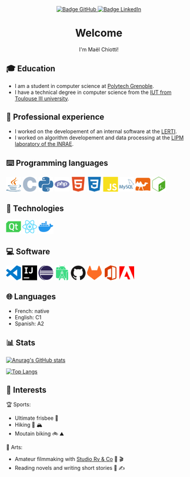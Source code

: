 <div align="center">
    <a href="https://github.com/maelchiotti/">
        <img src="https://img.shields.io/badge/GitHub-maelchiotti-171515?logo=github&logoColor=white&style=for-the-badge" alt="Badge GitHub">
    </a>
    <a href="https://www.linkedin.com/in/maelchiotti/">
        <img src="https://img.shields.io/badge/LinkedIn-maelchiotti-0a66c2?logo=linkedin&logoColor=white&style=for-the-badge" alt="Badge LinkedIn">
    </a>
</div>

<div align="center">

# Welcome

I'm Maël Chiotti!

</div>

## :mortar_board: Education

- I am a student in computer science at [Polytech Grenoble](https://www.polytech-grenoble.fr/).
- I have a technical degree in computer science from the [IUT from Toulouse III university](https://iut.univ-tlse3.fr/informatique/).

## :briefcase: Professional experience

- I worked on the developement of an internal software at the [LERTI](https://www.lerti.fr/).
- I worked on algorithm developement and data processing at the [LIPM laboratory of the INRAE](https://www.inrae.fr/).

## :keyboard: Programming languages

<div>
    <img src="icons/java.svg" width="40px" height="40px" alt="Logo Java">
    <img src="icons/c.svg" width="40px" height="40px" alt="Logo C">
    <img src="icons/python.svg" width="40px" height="40px" alt="Logo Python">
    <img src="icons/php.svg" width="40px" height="40px" alt="Logo PHP">
    <img src="icons/html.svg" width="40px" height="40px" alt="Logo HTML">
    <img src="icons/css.svg" width="40px" height="40px" alt="Logo CSS">
    <img src="icons/javascript.svg" width="40px" height="40px" alt="Logo JavaScript">
    <img src="icons/mysql.svg" width="40px" height="40px" alt="Logo MySQL">
    <img src="icons/ocaml.svg" width="40px" height="40px" alt="Logo OCaml">
    <img src="icons/bash.svg" width="40px" height="40px" alt="Logo Bash">
</div>

## :wrench: Technologies

<div>
    <img src="icons/qt.svg" width="40px" height="40px" alt="Logo Qt">
    <img src="icons/react.svg" width="40px" height="40px" alt="Logo React">
    <img src="icons/docker.svg" width="40px" height="40px" alt="Logo Docker">
</div>

## :computer: Software

<div>
    <img src="icons/visual_studio_code.svg" width="40px" height="40px" alt="Logo Visual Studio Code">
    <img src="icons/intellij_idea.svg" width="40px" height="40px" alt="Logo IntelliJ IDEA">
    <img src="icons/eclipse.svg" width="40px" height="40px" alt="Logo Eclipse">
    <img src="icons/android_studio.svg" width="40px" height="40px" alt="Logo Android Studio">
    <img src="icons/github.svg" width="40px" height="40px" alt="Logo GitHub">
    <img src="icons/gitlab.svg" width="40px" height="40px" alt="Logo GitLab">
    <img src="icons/microsoft_office.svg" width="40px" height="40px" alt="Logo Microsoft Office">
    <img src="icons/adobe.svg" width="40px" height="40px" alt="Logo Adobe">
</div>

## :globe_with_meridians: Languages

- French: native
- English: C1
- Spanish: A2

## :bar_chart: Stats

[![Anurag's GitHub stats](https://github-readme-stats.vercel.app/api?username=maelchiotti&show_icons=true&theme=dark)](https://github.com/anuraghazra/github-readme-stats)

[![Top Langs](https://github-readme-stats.vercel.app/api/top-langs/?username=maelchiotti&show_icons=true&theme=dark)](https://github.com/anuraghazra/github-readme-stats)

## :heartbeat: Interests

:trophy: Sports:

- Ultimate frisbee :flying_disc:
- Hiking :hiking_boot: :mountain_snow:
- Moutain biking :bike: :mountain:

:art: Arts:

- Amateur filmmaking with [Studio Rv & Co](https://rvandco.fr/) :movie_camera: :clapper:
- Reading novels and writing short stories :book: :writing_hand:
